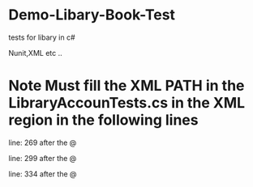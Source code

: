 # Demo-Libary-Book-Test

tests for libary in c#

Nunit,XML etc ..

# Note Must fill the XML PATH in the LibraryAccounTests.cs in the XML region in the following lines

line: 269 after the @

line: 299 after the @

line: 334 after the @
